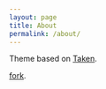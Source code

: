 ```yaml
---
layout: page
title: About
permalink: /about/
---
```


Theme based on [Taken](http://theme-chapter.tumblr.com/).

[fork](https://github.com/vfalanis/taken).
